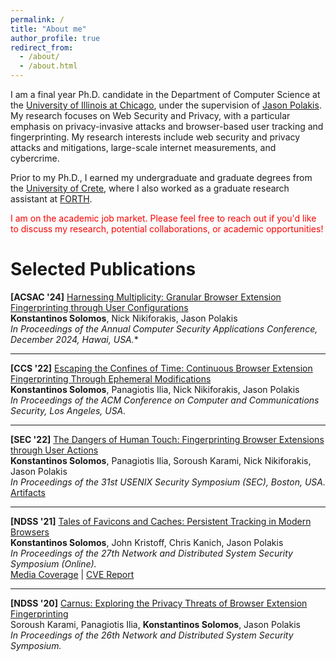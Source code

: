 ```yaml
---
permalink: /
title: "About me"
author_profile: true
redirect_from: 
  - /about/
  - /about.html
---
```

I am a final year Ph.D. candidate in the Department of Computer Science at the [University of Illinois at Chicago](https://cs.uic.edu/), under the supervision of [Jason Polakis](https://www.cs.uic.edu/~polakis/aboutme/). 
My research focuses on Web Security and Privacy, with a particular emphasis on privacy-invasive attacks and  browser-based user tracking and fingerprinting.
My research interests include web security and privacy attacks and mitigations, large-scale internet measurements, and cybercrime.

Prior to my Ph.D., I earned my undergraduate and graduate degrees from the [University of Crete](https://csd.uoc.gr), where I also worked as a graduate research assistant at [FORTH](https://ics.forth.gr).

<span style="color:red">I am on the academic job market. Please feel free to reach out if you'd like to discuss my research, potential collaborations, or academic opportunities!</span>


Selected Publications
======

**[ACSAC '24]** <a href="/files/ACSAC.pdf" target="_blank" rel="noopener noreferrer">Harnessing Multiplicity: Granular Browser Extension Fingerprinting through User Configurations</a>  
**Konstantinos Solomos**, Nick Nikiforakis, Jason Polakis  
*In Proceedings of the Annual Computer Security Applications Conference, December 2024, Hawai, USA.**
<!-- **[ACSAC '24]** <a href="/files/acsac.pdf" target="_blank" rel="noopener noreferrer">Harnessing Multiplicity: Granular Browser Extension Fingerprinting through User Configurations</a>  
**Konstantinos Solomos**, Nick Nikiforakis, Jason Polakis  
*In Proceedings of the Annual Computer Security Applications Conference, December 2024, Hawai, USA.* -->

---

**[CCS '22]** <a href="/files/chronos.pdf" target="_blank" rel="noopener noreferrer">Escaping the Confines of Time: Continuous Browser Extension Fingerprinting Through Ephemeral Modifications</a>  
**Konstantinos Solomos**, Panagiotis Ilia, Nick Nikiforakis, Jason Polakis  
*In Proceedings of the ACM Conference on Computer and Communications Security, Los Angeles, USA.*

---

**[SEC '22]** <a href="/files/dangers.pdf" target="_blank" rel="noopener noreferrer">The Dangers of Human Touch: Fingerprinting Browser Extensions through User Actions</a>  
**Konstantinos Solomos**, Panagiotis Ilia, Soroush Karami, Nick Nikiforakis, Jason Polakis  
*In Proceedings of the 31st USENIX Security Symposium (SEC), Boston, USA.*  
[Artifacts](https://github.com/kostassolo/dangers-of-human-touch)

---

**[NDSS '21]** <a href="/files/favicons.pdf" target="_blank" rel="noopener noreferrer">Tales of Favicons and Caches: Persistent Tracking in Modern Browsers</a>  
**Konstantinos Solomos**, John Kristoff, Chris Kanich, Jason Polakis  
*In Proceedings of the 27th Network and Distributed System Security Symposium (Online).*  
[Media Coverage](https://arstechnica.com/information-technology/2021/02/new-browser-tracking-hack-works-even-when-you-flush-caches-or-go-incognito/) | [CVE Report](https://cve.mitre.org/cgi-bin/cvename.cgi?name=CVE-2021-1861)

---

**[NDSS '20]** <a href="/files/carnus.pdf" target="_blank" rel="noopener noreferrer">Carnus: Exploring the Privacy Threats of Browser Extension Fingerprinting</a>  
Soroush Karami, Panagiotis Ilia, **Konstantinos Solomos**, Jason Polakis  
*In Proceedings of the 26th Network and Distributed System Security Symposium.*
